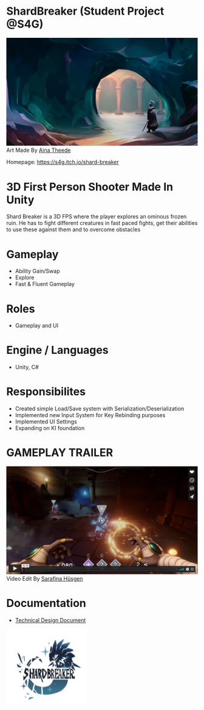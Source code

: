 # ShardBreaker (Student Project @S4G)
[![](https://github.com/rubin54/ShardBreaker/blob/main/Assets/Art/Texture/User%20Interface/Menu/abcsoft.png)](https://shardbreaker.school4games.net/)
Art Made By [Aina Theede](https://www.artstation.com/ainmalig)

Homepage: https://s4g.itch.io/shard-breaker

# 3D First Person Shooter Made In Unity
Shard Breaker is a 3D FPS where the player explores an ominous frozen ruin. He has to fight different creatures in fast paced fights, get their abilities to use these against them and to overcome obstacles

# Gameplay
- Ability Gain/Swap
- Explore
- Fast & Fluent Gameplay

# Roles
- Gameplay and UI


# Engine / Languages
- Unity, C#

# Responsibilites
- Created simple Load/Save system with Serialization/Deserialization
- Implemented new Input System for Key Rebinding purposes
- Implemented UI Settings
- Expanding on KI foundation

# GAMEPLAY TRAILER

[![()](https://github.com/rubin54/ShardBreaker/blob/main/Assets/Art/Thumbnail_Github.PNG)](https://vimeo.com/591019332?embedded=true&source=video_title&owner=80591853)
Video Edit By [Sarafina Hüsgen](https://www.linkedin.com/in/sarafina-huesgen/)
# Documentation

- [Technical Design Document](https://docs.google.com/document/d/1ilK_6XjQIBvrrDATiBpspiQ9-e57QF6tCPropOifcKU/edit)

![](https://github.com/rubin54/ShardBreaker/blob/main/Assets/Art/Texture/Logo/Game.png)
